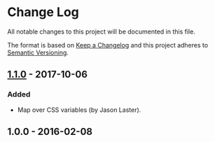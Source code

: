 # Change Log
All notable changes to this project will be documented in this file.

The format is based on [Keep a Changelog](http://keepachangelog.com/) 
and this project adheres to [Semantic Versioning](http://semver.org/).

## [1.1.0] - 2017-10-06
### Added
- Map over CSS variables (by Jason Laster).


## 1.0.0 - 2016-02-08

[1.1.0]: https://github.com/igoradamenko/postcss-url-mapper/compare/v1.0.0...v1.1.0
